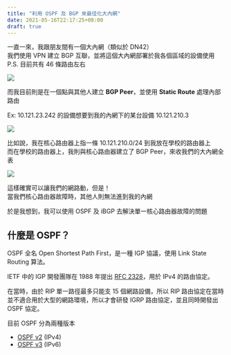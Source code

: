 ```yaml
---
title: "利用 OSPF 及 BGP 來最佳化大內網"
date: 2021-05-16T22:17:25+08:00
draft: true
---
```


一直一來，我跟朋友間有一個大內網（類似於 DN42）  
我們使用 VPN 建立 BGP 互聯，並將這個大內網部署於我各個區域的設備使用  
P.S. 目前共有 46 條路由左右

![](https://static-a1.steveyi.net/media/blog/1621242200.png)

而我目前則是在一個點與其他人建立 **BGP Peer**，並使用 **Static Route** 處理內部路由

Ex: 10.121.23.242 的設備想要到我的內網下的某台設備 10.121.210.3

![](https://static-a1.steveyi.net/media/blog/1621238898.png)

比如說，我在核心路由器上指一條 10.121.210.0/24 到我放在學校的路由器上  
而在學校的路由器上，我則與核心路由器建立了 BGP Peer，來收我們的大內網全表

![](https://static-a1.steveyi.net/media/blog/1621244817.png)

這樣確實可以讓我們的網路動，但是！  
當我們核心路由器故障時，其他人則無法進到我的內網

於是我想到，我可以使用 OSPF 及 iBGP 去解決單一核心路由器故障的問題

## 什麼是 OSPF？

OSPF 全名 Open Shortest Path First，是一種 IGP 協議，使用 Link State Routing 算法。

IETF 中的 IGP 開發團隊在 1988 年提出 [RFC 2328](https://datatracker.ietf.org/doc/html/rfc2328)，用於 IPv4 的路由協定。

在當時，由於 RIP 單一路徑最多只能支 15 個網路設備，所以 RIP 路由協定在當時並不適合用於大型的網路環境，所以才會研發 IGRP 路由協定，並且同時開發出 OSPF 協定。 

目前 OSPF 分為兩種版本

- [OSPF v2](https://datatracker.ietf.org/doc/html/rfc2328) (IPv4)
- [OSPF v3](https://datatracker.ietf.org/doc/html/rfc5340) (IPv6)